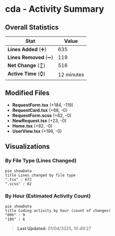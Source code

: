# cda - Activity Summary 

## Overall Statistics

| Stat                   | Value                                                             |
| ---------------------- | ----------------------------------------------------------------- |
| **Lines Added** (➕)   | 635                                          |
| **Lines Removed** (➖) | 119                                        |
| **Net Change** (↕)    | 516                |
| **Active Time** (⌚)   | 12 minutes |


## Modified Files
- **RequestForm.tsx** (+184, -119)
- **RequestCard.tsx** (+68, -0)
- **RequestForm.scss** (+82, -0)
- **NewRequest.tsx** (+23, -0)
- **Home.tsx** (+82, -0)
- **UserView.tsx** (+196, -0)

## Visualizations

### By File Type (Lines Changed)

```mermaid
pie showData
title Lines changed by file type
".tsx" : 672
".scss" : 82
```

### By Hour (Estimated Activity Count)

```mermaid
pie showData
title Coding activity by hour (count of changes)
"09h" : 9
"10h" : 6
```


> **Last Updated:** 01/04/2025, 10:49:27